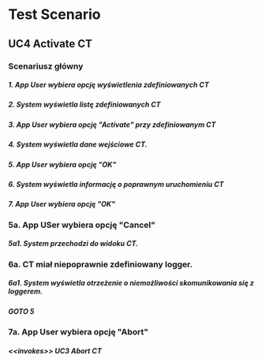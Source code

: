 # Test Scenario

## UC4 Activate CT

### Scenariusz główny

##### 1. __App User__ wybiera opcję wyświetlenia zdefiniowanych CT
##### 2. System wyświetla listę zdefiniowanych CT
##### 3. __App User__ wybiera opcję "Activate" przy zdefiniowanym CT
##### 4. System wyświetla dane wejściowe CT.
##### 5. __App User__ wybiera opcję "OK"
##### 6. System wyświetla informację o poprawnym uruchomieniu CT
##### 7. __App User__ wybiera opcję "OK"
 
### 5a. __App USer__ wybiera opcję "Cancel"

##### 5a1. System przechodzi do widoku CT.
 
### 6a. CT miał niepoprawnie zdefiniowany logger.

##### 6a1. System wyświetla otrzeżenie o niemożliwości skomunikowania się z loggerem.
##### GOTO 5

### 7a. __App User__ wybiera opcję "Abort"

##### _\<\<invokes\>\>_ UC3 Abort CT